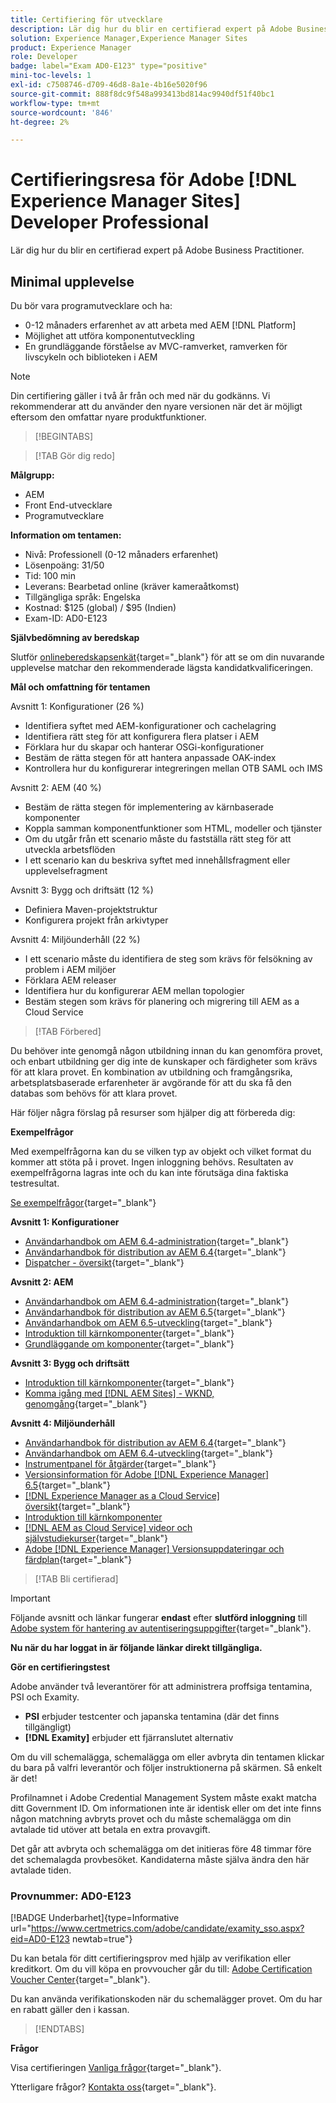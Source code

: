 ```yaml
---
title: Certifiering för utvecklare
description: Lär dig hur du blir en certifierad expert på Adobe Business Practitioner i [!DNL Experience Manager Sites].
solution: Experience Manager,Experience Manager Sites
product: Experience Manager
role: Developer
badge: label="Exam AD0-E123" type="positive"
mini-toc-levels: 1
exl-id: c7508746-d709-46d8-8a1e-4b16e5020f96
source-git-commit: 888f8dc9f548a993413bd814ac9940df51f40bc1
workflow-type: tm+mt
source-wordcount: '846'
ht-degree: 2%

---
```


# Certifieringsresa för Adobe [!DNL Experience Manager Sites] Developer Professional

Lär dig hur du blir en certifierad expert på Adobe Business Practitioner.

## Minimal upplevelse

Du bör vara programutvecklare och ha:

* 0-12 månaders erfarenhet av att arbeta med AEM [!DNL Platform]
* Möjlighet att utföra komponentutveckling
* En grundläggande förståelse av MVC-ramverket, ramverken för livscykeln och biblioteken i AEM

>[!NOTE]
>
>Din certifiering gäller i två år från och med när du godkänns. Vi rekommenderar att du använder den nyare versionen när det är möjligt eftersom den omfattar nyare produktfunktioner.

>[!BEGINTABS]

>[!TAB Gör dig redo]

**Målgrupp:**

* AEM
* Front End-utvecklare
* Programutvecklare

**Information om tentamen:**

* Nivå: Professionell (0-12 månaders erfarenhet)
* Lösenpoäng: 31/50
* Tid: 100 min
* Leverans: Bearbetad online (kräver kameraåtkomst)
* Tillgängliga språk: Engelska
* Kostnad: $125 (global) / $95 (Indien)
* Exam-ID: AD0-E123

**Självbedömning av beredskap**

Slutför [onlineberedskapsenkät](https://scorpion.caveon.com/launchpad/ad-q-e123-readiness-questionnaire-for-adobe-experience-manager-sites-developer-professional-exam){target="_blank"} för att se om din nuvarande upplevelse matchar den rekommenderade lägsta kandidatkvalificeringen.

**Mål och omfattning för tentamen**

Avsnitt 1: Konfigurationer (26 %)

* Identifiera syftet med AEM-konfigurationer och cachelagring
* Identifiera rätt steg för att konfigurera flera platser i AEM
* Förklara hur du skapar och hanterar OSGi-konfigurationer
* Bestäm de rätta stegen för att hantera anpassade OAK-index
* Kontrollera hur du konfigurerar integreringen mellan OTB SAML och IMS

Avsnitt 2: AEM (40 %)

* Bestäm de rätta stegen för implementering av kärnbaserade komponenter
* Koppla samman komponentfunktioner som HTML, modeller och tjänster
* Om du utgår från ett scenario måste du fastställa rätt steg för att utveckla arbetsflöden
* I ett scenario kan du beskriva syftet med innehållsfragment eller upplevelsefragment

Avsnitt 3: Bygg och driftsätt (12 %)

* Definiera Maven-projektstruktur
* Konfigurera projekt från arkivtyper

Avsnitt 4: Miljöunderhåll (22 %)

* I ett scenario måste du identifiera de steg som krävs för felsökning av problem i AEM miljöer
* Förklara AEM releaser
* Identifiera hur du konfigurerar AEM mellan topologier
* Bestäm stegen som krävs för planering och migrering till AEM as a Cloud Service

>[!TAB Förbered]

Du behöver inte genomgå någon utbildning innan du kan genomföra provet, och enbart utbildning ger dig inte de kunskaper och färdigheter som krävs för att klara provet. En kombination av utbildning och framgångsrika, arbetsplatsbaserade erfarenheter är avgörande för att du ska få den databas som behövs för att klara provet.

Här följer några förslag på resurser som hjälper dig att förbereda dig:

**Exempelfrågor**

Med exempelfrågorna kan du se vilken typ av objekt och vilket format du kommer att stöta på i provet. Ingen inloggning behövs. Resultaten av exempelfrågorna lagras inte och du kan inte förutsäga dina faktiska testresultat.

[Se exempelfrågor](https://scorpion.caveon.com/launchpad/ad3-e123-adobe-experience-manager-sites-developer-professional-sample-questions){target="_blank"}

**Avsnitt 1: Konfigurationer**

* [Användarhandbok om AEM 6.4-administration](https://experienceleague.adobe.com/docs/experience-manager-64/administering/home.html){target="_blank"}
* [Användarhandbok för distribution av AEM 6.4](https://experienceleague.adobe.com/docs/experience-manager-64/deploying/home.html){target="_blank"}
* [Dispatcher - översikt](https://experienceleague.adobe.com/docs/experience-manager-dispatcher/using/dispatcher.html){target="_blank"}

**Avsnitt 2: AEM**

* [Användarhandbok om AEM 6.4-administration](https://experienceleague.adobe.com/docs/experience-manager-64/administering/home.html){target="_blank"}
* [Användarhandbok för distribution av AEM 6.5](https://experienceleague.adobe.com/docs/experience-manager-65/deploying/home.html){target="_blank"}
* [Användarhandbok om AEM 6.5-utveckling](https://experienceleague.adobe.com/docs/experience-manager-65/developing/home.html){target="_blank"}
* [Introduktion till kärnkomponenter](https://experienceleague.adobe.com/docs/experience-manager-core-components/using/introduction.html){target="_blank"}
* [Grundläggande om komponenter](https://experienceleague.adobe.com/docs/experience-manager-learn/getting-started-wknd-tutorial-develop/project-archetype/component-basics.html){target="_blank"}

**Avsnitt 3: Bygg och driftsätt**

* [Introduktion till kärnkomponenter](https://experienceleague.adobe.com/docs/experience-manager-core-components/using/introduction.html){target="_blank"}
* [Komma igång med [!DNL AEM Sites] - WKND, genomgång](https://experienceleague.adobe.com/docs/experience-manager-learn/getting-started-wknd-tutorial-develop/overview.html){target="_blank"}


**Avsnitt 4: Miljöunderhåll**

* [Användarhandbok för distribution av AEM 6.4](https://experienceleague.adobe.com/docs/experience-manager-64/deploying/home.html){target="_blank"}
* [Användarhandbok om AEM 6.4-utveckling](https://experienceleague.adobe.com/docs/experience-manager-64/developing/home.html){target="_blank"}
* [Instrumentpanel för åtgärder](https://experienceleague.adobe.com/docs/experience-manager-65/administering/operations/operations-dashboard.html%20(Automated%20Maintenance%20Tasks)){target="_blank"}
* [Versionsinformation för Adobe [!DNL Experience Manager] 6.5](https://experienceleague.adobe.com/docs/experience-manager-65/release-notes/service-pack/sp-release-notes.html){target="_blank"}
* [[!DNL Experience Manager as a Cloud Service] översikt](https://experienceleague.adobe.com/docs/experience-manager-cloud-service/content/home.html){target="_blank"}
* [Introduktion till kärnkomponenter](https://experienceleague.adobe.com/docs/experience-manager-core-components/using/introduction.html)
* [[!DNL AEM as Cloud Service] videor och självstudiekurser](https://experienceleague.adobe.com/docs/experience-manager-learn/cloud-service/overview.html){target="_blank"}
* [Adobe [!DNL Experience Manager] Versionsuppdateringar och färdplan](https://experienceleague.adobe.com/docs/experience-manager-release-information/aem-release-updates/home.html){target="_blank"}

>[!TAB Bli certifierad]

>[!IMPORTANT]
>
>Följande avsnitt och länkar fungerar **endast**  efter **slutförd inloggning** till [Adobe system för hantering av autentiseringsuppgifter](https://www.certmetrics.com/adobe){target="_blank"}.


**Nu när du har loggat in är följande länkar direkt tillgängliga.**

**Gör en certifieringstest**

Adobe använder två leverantörer för att administrera proffsiga tentamina, PSI och Examity.

* **PSI** erbjuder testcenter och japanska tentamina (där det finns tillgängligt)
* **[!DNL Examity]** erbjuder ett fjärranslutet alternativ

Om du vill schemalägga, schemalägga om eller avbryta din tentamen klickar du bara på valfri leverantör och följer instruktionerna på skärmen. Så enkelt är det!

Profilnamnet i Adobe Credential Management System måste exakt matcha ditt Government ID. Om informationen inte är identisk eller om det inte finns någon matchning avbryts provet och du måste schemalägga om din avtalade tid utöver att betala en extra provavgift.

Det går att avbryta och schemalägga om det initieras före 48 timmar före det schemalagda provbesöket. Kandidaterna måste själva ändra den här avtalade tiden.

### Provnummer: AD0-E123

[!BADGE Underbarhet]{type=Informative url="https://www.certmetrics.com/adobe/candidate/examity_sso.aspx?eid=AD0-E123 newtab=true"}

Du kan betala för ditt certifieringsprov med hjälp av verifikation eller kreditkort. Om du vill köpa en provvoucher går du till: [Adobe Certification Voucher Center](https://market.xvoucher.com/adobe/global){target="_blank"}.

Du kan använda verifikationskoden när du schemalägger provet. Om du har en rabatt gäller den i kassan.

>[!ENDTABS]

**Frågor**

Visa certifieringen [Vanliga frågor](https://experienceleague.adobe.com/docs/certification/certification/faq.html){target="_blank"}.

Ytterligare frågor? [Kontakta oss](mailto:certif@adobe.com){target="_blank"}.
